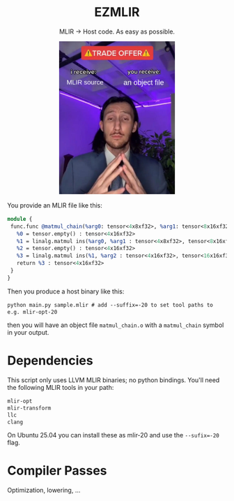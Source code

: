 

<div align="center">
 <h1>EZMLIR</h1>
 <p>MLIR → Host code. As easy as possible.</p>
 <img src="./tradeoffer.png" style="height:25em"/>
</div>

You provide an MLIR file like this:

```llvm
module {
 func.func @matmul_chain(%arg0: tensor<4x8xf32>, %arg1: tensor<8x16xf32>, %arg2: tensor<16x16xf32>) -> tensor<4x16xf32> {
   %0 = tensor.empty() : tensor<4x16xf32>
   %1 = linalg.matmul ins(%arg0, %arg1 : tensor<4x8xf32>, tensor<8x16xf32>) outs(%0 : tensor<4x16xf32>) -> tensor<4x16xf32>
   %2 = tensor.empty() : tensor<4x16xf32>
   %3 = linalg.matmul ins(%1, %arg2 : tensor<4x16xf32>, tensor<16x16xf32>) outs(%2 : tensor<4x16xf32>) -> tensor<4x16xf32>
   return %3 : tensor<4x16xf32>
 }
}
```

Then you produce a host binary like this:

    python main.py sample.mlir # add --suffix=-20 to set tool paths to e.g. mlir-opt-20

then you will have an object file `matmul_chain.o` with a `matmul_chain` symbol in your output.

# Dependencies

This script only uses LLVM MLIR binaries; no python bindings.
You'll need the following MLIR tools in your path:

    mlir-opt
    mlir-transform
    llc
    clang

On Ubuntu 25.04 you can install these as mlir-20 and use the `--sufix=-20` flag.

# Compiler Passes

Optimization, lowering, ...
